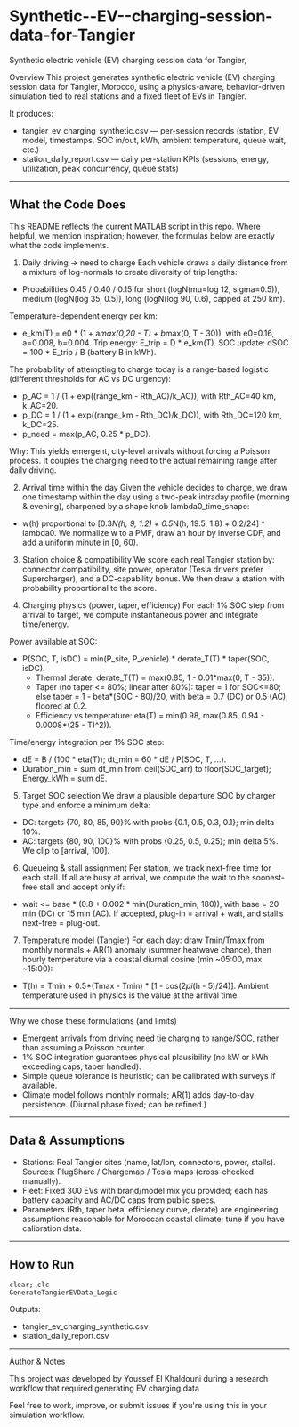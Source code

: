 # Synthetic--EV--charging-session-data-for-Tangier
Synthetic electric vehicle (EV) charging session data for Tangier,

Overview
This project generates synthetic electric vehicle (EV) charging session data for Tangier, Morocco, using a physics-aware, behavior-driven simulation tied to real stations and a fixed fleet of EVs in Tangier.

It produces:
- tangier_ev_charging_synthetic.csv — per-session records (station, EV model, timestamps, SOC in/out, kWh, ambient temperature, queue wait, etc.)
- station_daily_report.csv — daily per-station KPIs (sessions, energy, utilization, peak concurrency, queue stats)

---

## What the Code Does
This README reflects the current MATLAB script in this repo. Where helpful, we mention inspiration; however, the formulas below are exactly what the code implements.

1) Daily driving -> need to charge
Each vehicle draws a daily distance from a mixture of log-normals to create diversity of trip lengths:
- Probabilities 0.45 / 0.40 / 0.15 for short (logN(mu=log 12, sigma=0.5)), medium (logN(log 35, 0.5)), long (logN(log 90, 0.6), capped at 250 km).

Temperature-dependent energy per km:
- e_km(T) = e0 * (1 + a*max(0,20 - T) + b*max(0, T - 30)), with e0=0.16, a=0.008, b=0.004.
Trip energy: E_trip = D * e_km(T). SOC update: dSOC = 100 * E_trip / B (battery B in kWh).

The probability of attempting to charge today is a range-based logistic (different thresholds for AC vs DC urgency):
- p_AC = 1 / (1 + exp((range_km - Rth_AC)/k_AC)), with Rth_AC=40 km, k_AC=20.
- p_DC = 1 / (1 + exp((range_km - Rth_DC)/k_DC)), with Rth_DC=120 km, k_DC=25.
- p_need = max(p_AC, 0.25 * p_DC).

Why: This yields emergent, city-level arrivals without forcing a Poisson process. It couples the charging need to the actual remaining range after daily driving.

2) Arrival time within the day
Given the vehicle decides to charge, we draw one timestamp within the day using a two-peak intraday profile (morning & evening), sharpened by a shape knob lambda0_time_shape:
- w(h) proportional to [0.3*N(h; 9, 1.2) + 0.5*N(h; 19.5, 1.8) + 0.2/24] ^ lambda0.
We normalize w to a PMF, draw an hour by inverse CDF, and add a uniform minute in [0, 60).

3) Station choice & compatibility
We score each real Tangier station by: connector compatibility, site power, operator (Tesla drivers prefer Supercharger), and a DC-capability bonus. We then draw a station with probability proportional to the score.

4) Charging physics (power, taper, efficiency)
For each 1% SOC step from arrival to target, we compute instantaneous power and integrate time/energy.

Power available at SOC:
- P(SOC, T, isDC) = min(P_site, P_vehicle) * derate_T(T) * taper(SOC, isDC).
  - Thermal derate: derate_T(T) = max(0.85, 1 - 0.01*max(0, T - 35)).
  - Taper (no taper <= 80%; linear after 80%): taper = 1 for SOC<=80; else taper = 1 - beta*(SOC - 80)/20, with beta = 0.7 (DC) or 0.5 (AC), floored at 0.2.
  - Efficiency vs temperature: eta(T) = min(0.98, max(0.85, 0.94 - 0.0008*(25 - T)^2)).

Time/energy integration per 1% SOC step:
- dE = B / (100 * eta(T)); dt_min = 60 * dE / P(SOC, T, ...).
- Duration_min = sum dt_min from ceil(SOC_arr) to floor(SOC_target); Energy_kWh = sum dE.

5) Target SOC selection
We draw a plausible departure SOC by charger type and enforce a minimum delta:
- DC: targets {70, 80, 85, 90}% with probs {0.1, 0.5, 0.3, 0.1}; min delta 10%.
- AC: targets {80, 90, 100}% with probs {0.25, 0.5, 0.25}; min delta 5%.
We clip to [arrival, 100].

6) Queueing & stall assignment
Per station, we track next-free time for each stall. If all are busy at arrival, we compute the wait to the soonest-free stall and accept only if:
- wait <= base * (0.8 + 0.002 * min(Duration_min, 180)), with base = 20 min (DC) or 15 min (AC).
If accepted, plug-in = arrival + wait, and stall’s next-free = plug-out.

7) Temperature model (Tangier)
For each day: draw Tmin/Tmax from monthly normals + AR(1) anomaly (summer heatwave chance), then hourly temperature via a coastal diurnal cosine (min ~05:00, max ~15:00):
- T(h) = Tmin + 0.5*(Tmax - Tmin) * [1 - cos(2*pi*(h - 5)/24)].
Ambient temperature used in physics is the value at the arrival time.

---

Why we chose these formulations (and limits)
- Emergent arrivals from driving need tie charging to range/SOC, rather than assuming a Poisson counter.
- 1% SOC integration guarantees physical plausibility (no kW or kWh exceeding caps; taper handled).
- Simple queue tolerance is heuristic; can be calibrated with surveys if available.
- Climate model follows monthly normals; AR(1) adds day-to-day persistence. (Diurnal phase fixed; can be refined.)

---

## Data & Assumptions
- Stations: Real Tangier sites (name, lat/lon, connectors, power, stalls). Sources: PlugShare / Chargemap / Tesla maps (cross-checked manually).
- Fleet: Fixed 300 EVs with brand/model mix you provided; each has battery capacity and AC/DC caps from public specs.
- Parameters (Rth, taper beta, efficiency curve, derate) are engineering assumptions reasonable for Moroccan coastal climate; tune if you have calibration data.

---

## How to Run
```
clear; clc
GenerateTangierEVData_Logic
```
Outputs:
- tangier_ev_charging_synthetic.csv
- station_daily_report.csv

---

Author & Notes

This project was developed by Youssef El Khaldouni during a research workflow that required generating EV charging data 

Feel free to work, improve, or submit issues if you're using this in your simulation workflow.
